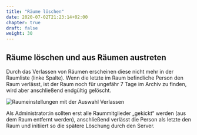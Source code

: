 ```yaml
---
title: "Räume löschen"
date: 2020-07-02T21:23:14+02:00
chapter: true
draft: false
weight: 30
---
```

## Räume löschen und aus Räumen austreten


Durch das Verlassen von Räumen erscheinen diese nicht mehr in der Raumliste (linke Spalte). Wenn die letzte im Raum befindliche Person den Raum verlässt, ist der Raum noch für ungefähr 7 Tage im Archiv zu finden, wird aber anschließend endgültig gelöscht.

![Raumeinstellungen mit der Auswahl Verlassen](/doc/images/01_Leave_de.png)

Als Administrator:in sollten erst alle Raummitglieder „gekickt“ werden (aus dem Raum entfernt werden), anschließend verlässt die Person als letzte den Raum und initiiert so die spätere Löschung durch den Server.